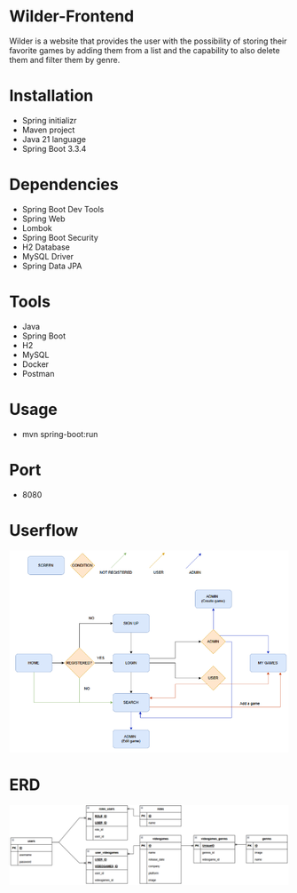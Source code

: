# Wilder-Frontend
Wilder is a website that provides the user with the possibility of storing their favorite games by adding them from a list and the capability to also delete them and filter them by genre.

# Installation
+ Spring initializr
+ Maven project
+ Java 21 language
+ Spring Boot 3.3.4

# Dependencies
+ Spring Boot Dev Tools
+ Spring Web
+ Lombok
+ Spring Boot Security
+ H2 Database 
+ MySQL Driver
+ Spring Data JPA

# Tools
+ Java
+ Spring Boot
+ H2
+ MySQL
+ Docker
+ Postman

# Usage
+ mvn spring-boot:run

# Port 
+ 8080

# Userflow
![](src/images/Userflow.png)

# ERD
![](src/images/EntityRelationshipDiagram.png)

